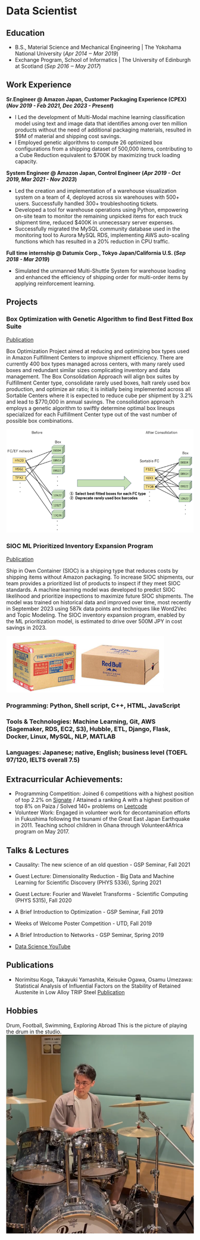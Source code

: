 # Data Scientist

## Education	 			        		
- B.S., Material Science and Mechanical Engineering | The Yokohama National University (_Apr 2014 ‒ Mar 2019_)
- Exchange Program, School of Informatics | The University of Edinburgh at Scotland (_Sep 2016 ‒ May 2017_)

## Work Experience
**Sr.Engineer @ Amazon Japan, Customer Packaging Experience (CPEX) (_Nov 2019 - Feb 2021, Dec 2023 - Present_)**
- l Led the development of Multi-Modal machine learning classification model using text and image data that identifies among over ten million products without the need of additional packaging materials, resulted in $9M of material and shipping cost savings.
- l Employed genetic algorithms to compute 26 optimized box configurations from a shipping dataset of 500,000 items, contributing to a Cube Reduction equivalent to $700K by maximizing truck loading capacity.

**System Engineer @ Amazon Japan, Control Engineer (_Apr 2019 - Oct 2019, Mar 2021 - Nov 2023_)**
- Led the creation and implementation of a warehouse visualization system on a team of 4, deployed across six warehouses with 500+ users. Successfully handled 300+ troubleshooting tickets.
- Developed a tool for warehouse operations using Python, empowering on-site team to monitor the remaining unpicked items for each truck shipment time, reduced $400K in unnecessary server expenses.
- Successfully migrated the MySQL community database used in the monitoring tool to Aurora MySQL RDS, implementing AWS auto-scaling functions which has resulted in a 20% reduction in CPU traffic.

**Full time internship @ Datumix Corp., Tokyo Japan/California U.S. (_Sep 2018 - Mar 2019_)**
- Simulated the unmanned Multi-Shuttle System for warehouse loading and enhanced the efficiency of shipping order for multi-order items by applying reinforcement learning.

## Projects
### Box Optimization with Genetic Algorithm to find Best Fitted Box Suite
[Publication](https://www.mdpi.com/1424-8220/22/8/3048)

Box Optimization Project aimed at reducing and optimizing box types used in Amazon Fulfillment Centers to improve shipment efficiency. There are currently 400 box types managed across centers, with many rarely used boxes and redundant similar sizes complicating inventory and data management. The Box Consolidation Approach will align box suites by Fulfillment Center type, consolidate rarely used boxes, halt rarely used box production, and optimize air ratio; it is initially being implemented across all Sortable Centers where it is expected to reduce cube per shipment by 3.2% and lead to $770,000 in annual savings. The consolidation approach employs a genetic algorithm to swiftly determine optimal box lineups specialized for each Fulfillment Center type out of the vast number of possible box combinations.

![box_consolidation image](/assets/img/box_consolidation1.png)

### SIOC ML Prioritized Inventory Expansion Program
[Publication](https://www.mdpi.com/1424-8220/22/11/4240)

Ship in Own Container (SIOC) is a shipping type that reduces costs by shipping items without Amazon packaging. To increase SIOC shipments, our team provides a prioritized list of products to inspect if they meet SIOC standards. A machine learning model was developed to predict SIOC likelihood and prioritize inspections to maximize future SIOC shipments. The model was trained on historical data and improved over time, most recently in September 2023 using 587k data points and techniques like Word2Vec and Topic Modeling. The SIOC inventory expansion program, enabled by the ML prioritization model, is estimated to drive over 500M JPY in cost savings in 2023.

![SIOC image](/assets/img/SIOC.png)


### Programming: Python, Shell script, C++, HTML, JavaScript
### Tools & Technologies: Machine Learning, Git, AWS (Sagemaker, RDS, EC2, S3), Hubble, ETL, Django, Flask, Docker, Linux, MySQL, NLP, MATLAB
### Languages: Japanese; native, English; business level (TOEFL 97/120, IELTS overall 7.5)

## Extracurricular Achievements:
- Programming Competition: Joined 6 competitions with a highest position of top 2.2% on [Signate](https://signate.jp/users/50394) / Attained a ranking A with a highest position of top 8% on Paiza / Solved 140+ problems on [Leetcode](https://leetcode.com/keyy1019/)
- Volunteer Work: Engaged in volunteer work for decontamination efforts in Fukushima following the tsunami of the Great East Japan Earthquake in 2011. Teaching school children in Ghana through Volunteer4Africa program on May 2017.


## Talks & Lectures
- Causality: The new science of an old question - GSP Seminar, Fall 2021
- Guest Lecture: Dimensionality Reduction - Big Data and Machine Learning for Scientific Discovery (PHYS 5336), Spring 2021
- Guest Lecture: Fourier and Wavelet Transforms - Scientific Computing (PHYS 5315), Fall 2020
- A Brief Introduction to Optimization - GSP Seminar, Fall 2019
- Weeks of Welcome Poster Competition - UTD, Fall 2019
- A Brief Introduction to Networks - GSP Seminar, Spring 2019

- [Data Science YouTube](https://www.youtube.com/channel/UCa9gErQ9AE5jT2DZLjXBIdA)

## Publications
- Norimitsu Koga, Takayuki Yamashita, Keisuke Ogawa, Osamu Umezawa: Statistical Analysis of Influential Factors on the Stability of Retained Austenite in Low Alloy TRIP Steel [Publication](https://www.jstage.jst.go.jp/article/matertrans/63/5/63_MT-M2021239/_article/-char/en)

## Hobbies
Drum, Football, Swimming, Exploring Abroad
This is the picture of playing the drum in the studio.
![drum image](/assets/img/drum.PNG)


